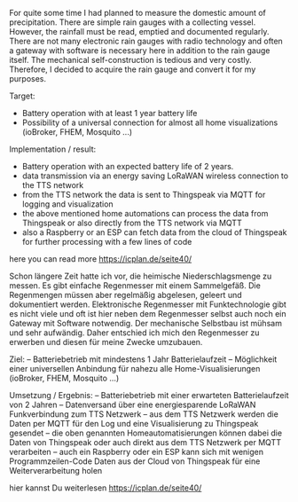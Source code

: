 For quite some time I had planned to measure the domestic amount of precipitation. There are simple rain gauges with a collecting vessel. However, the rainfall must be read, emptied and documented regularly. There are not many electronic rain gauges with radio technology and often a gateway with software is necessary here in addition to the rain gauge itself. The mechanical self-construction is tedious and very costly. Therefore, I decided to acquire the rain gauge and convert it for my purposes.

Target:
- Battery operation with at least 1 year battery life
- Possibility of a universal connection for almost all home visualizations (ioBroker, FHEM, Mosquito ...)

Implementation / result:
- Battery operation with an expected battery life of 2 years.
- data transmission via an energy saving LoRaWAN wireless connection to the TTS network
- from the TTS network the data is sent to Thingspeak via MQTT for logging and visualization
- the above mentioned home automations can process the data from Thingspeak or also directly from the TTS network via MQTT
- also a Raspberry or an ESP can fetch data from the cloud of Thingspeak for further processing with a few lines of code 

here you can read more  https://icplan.de/seite40/


Schon längere Zeit hatte ich vor, die heimische Niederschlagsmenge zu messen. Es gibt einfache Regenmesser mit einem Sammelgefäß. Die Regenmengen müssen aber regelmäßig abgelesen, geleert und dokumentiert werden. Elektronische Regenmesser mit Funktechnologie gibt es nicht viele und oft ist hier neben dem Regenmesser selbst auch noch ein Gateway mit Software notwendig. Der mechanische Selbstbau ist mühsam und sehr aufwändig. Daher entschied ich mich den Regenmesser zu erwerben und diesen für meine Zwecke umzubauen.

Ziel:
– Batteriebetrieb mit mindestens 1 Jahr Batterielaufzeit
– Möglichkeit einer universellen Anbindung für nahezu alle Home-Visualisierungen (ioBroker, FHEM, Mosquito …)

Umsetzung / Ergebnis:
– Batteriebetrieb mit einer erwarteten Batterielaufzeit von 2 Jahren
– Datenversand über eine energiesparende LoRaWAN Funkverbindung zum TTS Netzwerk
– aus dem TTS  Netzwerk werden die Daten per MQTT für den Log und eine Visualisierung zu Thingspeak gesendet
– die oben genannten Homeautomatisierungen können dabei die Daten von Thingspeak oder auch direkt aus dem TTS Netzwerk per MQTT verarbeiten
– auch ein Raspberry oder ein ESP kann sich mit wenigen Programmzeilen-Code Daten aus der Cloud von Thingspeak für eine Weiterverarbeitung holen 

hier kannst Du weiterlesen https://icplan.de/seite40/

